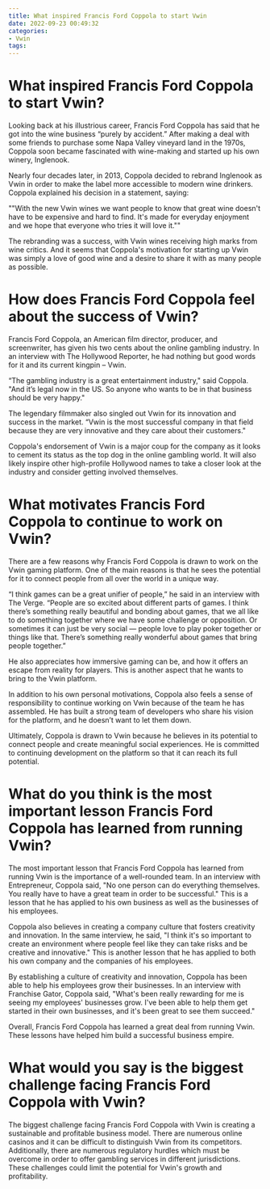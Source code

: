 ```yaml
---
title: What inspired Francis Ford Coppola to start Vwin
date: 2022-09-23 00:49:32
categories:
- Vwin
tags:
---
```



#  What inspired Francis Ford Coppola to start Vwin?

Looking back at his illustrious career, Francis Ford Coppola has said that he got into the wine business “purely by accident.” After making a deal with some friends to purchase some Napa Valley vineyard land in the 1970s, Coppola soon became fascinated with wine-making and started up his own winery, Inglenook.

Nearly four decades later, in 2013, Coppola decided to rebrand Inglenook as Vwin in order to make the label more accessible to modern wine drinkers. Coppola explained his decision in a statement, saying:

""With the new Vwin wines we want people to know that great wine doesn't have to be expensive and hard to find. It's made for everyday enjoyment and we hope that everyone who tries it will love it.""

The rebranding was a success, with Vwin wines receiving high marks from wine critics. And it seems that Coppola's motivation for starting up Vwin was simply a love of good wine and a desire to share it with as many people as possible.

#  How does Francis Ford Coppola feel about the success of Vwin?

Francis Ford Coppola, an American film director, producer, and screenwriter, has given his two cents about the online gambling industry. In an interview with The Hollywood Reporter, he had nothing but good words for it and its current kingpin – Vwin.

“The gambling industry is a great entertainment industry," said Coppola. "And it’s legal now in the US. So anyone who wants to be in that business should be very happy."

The legendary filmmaker also singled out Vwin for its innovation and success in the market. “Vwin is the most successful company in that field because they are very innovative and they care about their customers."

Coppola's endorsement of Vwin is a major coup for the company as it looks to cement its status as the top dog in the online gambling world. It will also likely inspire other high-profile Hollywood names to take a closer look at the industry and consider getting involved themselves.

#  What motivates Francis Ford Coppola to continue to work on Vwin?

There are a few reasons why Francis Ford Coppola is drawn to work on the Vwin gaming platform. One of the main reasons is that he sees the potential for it to connect people from all over the world in a unique way.

“I think games can be a great unifier of people,” he said in an interview with The Verge. “People are so excited about different parts of games. I think there’s something really beautiful and bonding about games, that we all like to do something together where we have some challenge or opposition. Or sometimes it can just be very social — people love to play poker together or things like that. There’s something really wonderful about games that bring people together.”

He also appreciates how immersive gaming can be, and how it offers an escape from reality for players. This is another aspect that he wants to bring to the Vwin platform.

In addition to his own personal motivations, Coppola also feels a sense of responsibility to continue working on Vwin because of the team he has assembled. He has built a strong team of developers who share his vision for the platform, and he doesn’t want to let them down.

Ultimately, Coppola is drawn to Vwin because he believes in its potential to connect people and create meaningful social experiences. He is committed to continuing development on the platform so that it can reach its full potential.

#  What do you think is the most important lesson Francis Ford Coppola has learned from running Vwin?

The most important lesson that Francis Ford Coppola has learned from running Vwin is the importance of a well-rounded team. In an interview with Entrepreneur, Coppola said, "No one person can do everything themselves. You really have to have a great team in order to be successful." This is a lesson that he has applied to his own business as well as the businesses of his employees.

Coppola also believes in creating a company culture that fosters creativity and innovation. In the same interview, he said, "I think it's so important to create an environment where people feel like they can take risks and be creative and innovative." This is another lesson that he has applied to both his own company and the companies of his employees.

By establishing a culture of creativity and innovation, Coppola has been able to help his employees grow their businesses. In an interview with Franchise Gator, Coppola said, "What's been really rewarding for me is seeing my employees' businesses grow. I've been able to help them get started in their own businesses, and it's been great to see them succeed."

Overall, Francis Ford Coppola has learned a great deal from running Vwin. These lessons have helped him build a successful business empire.

#  What would you say is the biggest challenge facing Francis Ford Coppola with Vwin?

The biggest challenge facing Francis Ford Coppola with Vwin is creating a sustainable and profitable business model. There are numerous online casinos and it can be difficult to distinguish Vwin from its competitors. Additionally, there are numerous regulatory hurdles which must be overcome in order to offer gambling services in different jurisdictions. These challenges could limit the potential for Vwin's growth and profitability.